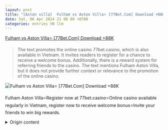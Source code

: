 ```yaml
---
layout: post
title: "[Aston villa]  Fulham vs Aston Villa⭐️ [77Bet.Com] Download +88K"
date: Sat, 06 Apr 2024 21 00 00 +0700
categories: entries VN llm
---
```

[ Fulham vs Aston Villa⭐️ [77Bet.Com] Download +88K](https://samson.thanhhoa.gov.vn/bmw/2024-code%20ti%E1%BA%BFn%20l%C3%AAn%20mi%E1%BB%81n%20nam-0407.htm)

> The text promotes the online casino 77bet.casino, which is also available in Vietnam. It invites readers to register for a chance to receive a welcome bonus. Additionally, there is a reward system for referring friends to the casino. The text mentions Fulham Aston Villa, but it does not provide further context or relevance to the promotion of the online casino.

![ Fulham vs Aston Villa⭐️ [77Bet.Com] Download +88K](None)

 Fulham Aston Villa⭐️Register now at 77bet.casino⭐️Online casino available regularly in Vietnam, register now to receive welcome bonus⭐️Invite your friends to win big rewards.

<details>
  <summary>Origin content</summary>
  ---
layout: post
title: " [Aston villa] fulham aston villa⭐️【77Bet.Com】Tải về +88K"
date: Sat, 06 Apr 2024 21:00:00 +0700
categories: entries VN
---
[fulham aston villa⭐️【77Bet.Com】Tải về +88K](https://samson.thanhhoa.gov.vn/bmw/2024-code%20ti%E1%BA%BFn%20l%C3%AAn%20mi%E1%BB%81n%20nam-0407.htm)

fulham aston villa⭐️77bet.casino⭐️77bet.casino trực tuyến thường xuyên Việt Nam, đăng ký ngay để nhận tiền thưởng⭐️Mời bạn bè giành tiền thưởng khủng.


</details>
